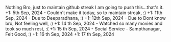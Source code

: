 Nothing Bro, just to maintain github streak I am going to push this...that's it.
+1: 5th Sep, 2024 - Couldn't make it today, so to maintain streak, :)
+1: 11th Sep, 2024 - Due to Deeparadhana, :)
+1: 12th Sep, 2024 - Due to Dont know bro, Not feeling well, :)
+1: 14 th Sep, 2024 - Watched so many movies and took so much rest, :(
+1: 15 th Sep, 2024 - Social Service - Sampthanagar, Felt Good, :)
+1: 16 th Sep, 2024
+1: 17 th Sep, 2024
